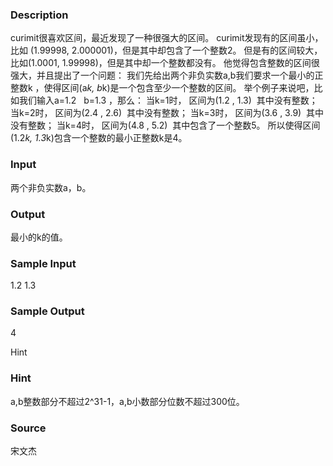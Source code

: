 
### Description
curimit很喜欢区间，最近发现了一种很强大的区间。
curimit发现有的区间虽小，比如 (1.99998, 2.000001)，但是其中却包含了一个整数2。
但是有的区间较大，比如(1.0001, 1.99998)，但是其中却一个整数都没有。
他觉得包含整数的区间很强大，并且提出了一个问题：
我们先给出两个非负实数a,b我们要求一个最小的正整数k ，使得区间(a*k, b*k)是一个包含至少一个整数的区间。
举个例子来说吧，比如我们输入a=1.2   b=1.3 ，那么：
当k=1时， 区间为(1.2 , 1.3)  其中没有整数；
当k=2时， 区间为(2.4 , 2.6)  其中没有整数；
当k=3时， 区间为(3.6 , 3.9)  其中没有整数；
当k=4时， 区间为(4.8 , 5.2)  其中包含了一个整数5。
所以使得区间(1.2*k, 1.3*k)包含一个整数的最小正整数k是4。

### Input
两个非负实数a，b。

### Output

最小的k的值。

### Sample Input
1.2 1.3


### Sample Output
4

Hint

### Hint
a,b整数部分不超过2^31-1，a,b小数部分位数不超过300位。

### Source
宋文杰

